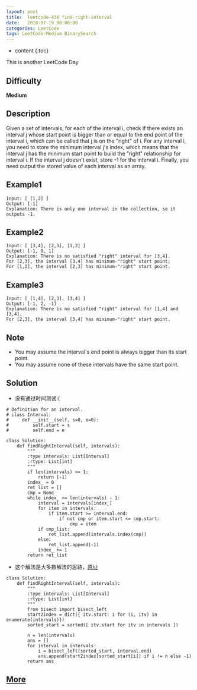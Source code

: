 ```yaml
---
layout: post
title:  leetcode-436 find-right-interval
date:   2018-07-19 00:00:00
categories: LeetCode
tags: LeetCode-Medium BinarySearch
---
```


* content
{:toc}

This is another LeetCode Day

## Difficulty

**Medium**

## Description

Given a set of intervals, for each of the interval i, check if there exists 
an interval j whose start point is bigger than or equal to the end point of 
the interval i, which can be called that j is on the "right" of i.
For any interval i, you need to store the minimum interval j's index, which 
means that the interval j has the minimum start point to build the "right" 
relationship for interval i. If the interval j doesn't exist, store -1 for 
the interval i. Finally, you need output the stored value of each interval 
as an array.

## Example1

```
Input: [ [1,2] ]
Output: [-1]
Explanation: There is only one interval in the collection, so it outputs -1.
```

## Example2

```
Input: [ [3,4], [2,3], [1,2] ]
Output: [-1, 0, 1]
Explanation: There is no satisfied "right" interval for [3,4].
For [2,3], the interval [3,4] has minimum-"right" start point;
For [1,2], the interval [2,3] has minimum-"right" start point.
```

## Example3

```
Input: [ [1,4], [2,3], [3,4] ]
Output: [-1, 2, -1]
Explanation: There is no satisfied "right" interval for [1,4] and [3,4].
For [2,3], the interval [3,4] has minimum-"right" start point.
```

## Note

- You may assume the interval's end point is always bigger than its start point.
- You may assume none of these intervals have the same start point.

## Solution

- 没有通过时间测试:(
```
# Definition for an interval.
# class Interval:
#     def __init__(self, s=0, e=0):
#         self.start = s
#         self.end = e

class Solution:
    def findRightInterval(self, intervals):
        """
        :type intervals: List[Interval]
        :rtype: List[int]
        """
        if len(intervals) <= 1:
            return [-1]
        index_ = 0
        ret_list = []
        cmp = None
        while index_ <= len(intervals) - 1:
            interval = intervals[index_]
            for item in intervals:
                if item.start >= interval.end:
                    if not cmp or item.start <= cmp.start:
                        cmp = item
            if cmp_list:
                ret_list.append(intervals.index(cmp))
            else:
                ret_list.append(-1)
            index_ += 1
        return ret_list
```

- 这个解法是大多数解法的思路，[原址](https://leetcode.com/problems/find-right-interval/discuss/148304/8-line-python-solution-with-bisect)
```
class Solution:
    def findRightInterval(self, intervals):
        """
        :type intervals: List[Interval]
        :rtype: List[int]
        """
        from bisect import bisect_left
        start2index = dict({ itv.start: i for (i, itv) in enumerate(intervals)})
        sorted_start = sorted([ itv.start for itv in intervals ])
        
        n = len(intervals)
        ans = []  
        for interval in intervals:
            i = bisect_left(sorted_start, interval.end)
            ans.append(start2index[sorted_start[i]] if i != n else -1)
        return ans
```

## [More](https://leetcode.com/problems/find-right-interval/description/)